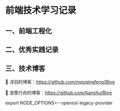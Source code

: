# 前端技术学习记录

## 一、前端工程化
 
## 二、优秀实践记录

## 三、技术博客

🚩 冴羽的博客：https://github.com/mqyqingfeng/Blog

🚩 浪里行舟的博客：https://github.com/ljianshu/Blog

export NODE_OPTIONS=--openssl-legacy-provider